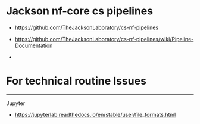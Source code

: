 
# Jackson nf-core cs pipelines 
- https://github.com/TheJacksonLaboratory/cs-nf-pipelines


- https://github.com/TheJacksonLaboratory/cs-nf-pipelines/wiki/Pipeline-Documentation
- 

# For technical routine Issues 



----

Jupyter

- https://jupyterlab.readthedocs.io/en/stable/user/file_formats.html

